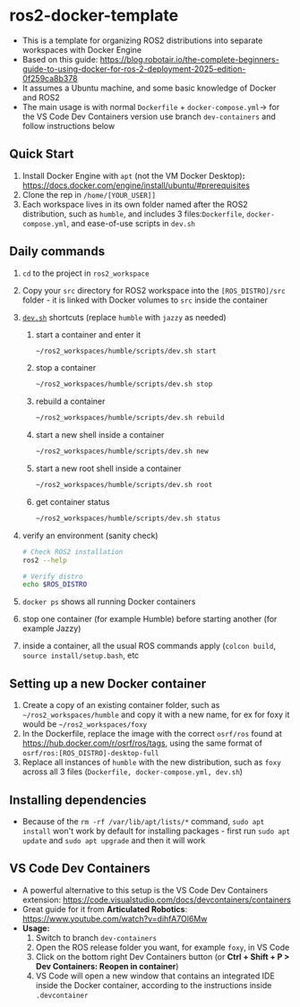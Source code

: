 # ros2-docker-template
- This is a template for organizing ROS2 distributions into separate workspaces with Docker Engine
- Based on this guide: https://blog.robotair.io/the-complete-beginners-guide-to-using-docker-for-ros-2-deployment-2025-edition-0f259ca8b378
- It assumes a Ubuntu machine, and some basic knowledge of Docker and ROS2
- The main usage is with normal `Dockerfile` + `docker-compose.yml`-> for the VS Code Dev Containers version use branch `dev-containers` and follow instructions below

## Quick Start
1. Install Docker Engine with `apt` (not the VM Docker Desktop)**:** https://docs.docker.com/engine/install/ubuntu/#prerequisites
2. Clone the rep in `/home/[YOUR_USER]]` 
3. Each workspace lives in its own folder named after the ROS2 distribution, such as `humble`, and includes 3 files:`Dockerfile`, `docker-compose.yml`, and ease-of-use scripts in `dev.sh`

## Daily commands
1. `cd` to the project in `ros2_workspace`
2. Copy your `src` directory for ROS2 workspace into the `[ROS_DISTRO]/src` folder - it is linked with Docker volumes to `src` inside the container
3. [`dev.sh`](http://dev.sh) shortcuts (replace `humble` with `jazzy` as needed)
    1. start a container and enter it
        
        ```bash
        ~/ros2_workspaces/humble/scripts/dev.sh start
        ```
        
    2. stop a container
        
        ```bash
        ~/ros2_workspaces/humble/scripts/dev.sh stop
        ```
        
    3. rebuild a container 
        
        ```bash
        ~/ros2_workspaces/humble/scripts/dev.sh rebuild
        ```

    4. start a new shell inside a container
        
        ```bash
        ~/ros2_workspaces/humble/scripts/dev.sh new
        ```

    5. start a new root shell inside a container
        
        ```bash
        ~/ros2_workspaces/humble/scripts/dev.sh root
        ```

    6. get container status
        
        ```bash
        ~/ros2_workspaces/humble/scripts/dev.sh status
        ```
        
3. verify an environment (sanity check)
    
    ```bash
    # Check ROS2 installation
    ros2 --help
    
    # Verify distro
    echo $ROS_DISTRO
    ```
    
4. `docker ps` shows all running Docker containers
5. stop one container (for example Humble) before starting another (for example Jazzy)
    
6. inside a container, all the usual ROS commands apply (`colcon build`, `source install/setup.bash`, etc

## Setting up a new Docker container
1. Create a copy of an existing container folder, such as `~/ros2_workspaces/humble` and copy it with a new name, for ex for foxy it would be `~/ros2_workspaces/foxy`
2. In the Dockerfile, replace the image with the correct `osrf/ros` found at https://hub.docker.com/r/osrf/ros/tags, using the same format of `osrf/ros:[ROS_DISTRO]-desktop-full`
3. Replace all instances of `humble` with the new distribution, such as `foxy` across all 3 files (`Dockerfile, docker-compose.yml, dev.sh`)

## Installing dependencies 
- Because of the `rm -rf /var/lib/apt/lists/*` command, `sudo apt install` won't work by default for installing packages - first run `sudo apt update` and `sudo apt upgrade` and then it will work 

## VS Code Dev Containers
- A powerful alternative to this setup is the VS Code Dev Containers extension: https://code.visualstudio.com/docs/devcontainers/containers
- Great guide for it from **Articulated Robotics**: https://www.youtube.com/watch?v=dihfA7Ol6Mw
- **Usage:**
    1. Switch to branch `dev-containers`
    2. Open the ROS release folder you want, for example `foxy`, in VS Code
    3. Click on the bottom right Dev Containers button (or **Ctrl + Shift + P > Dev Containers: Reopen in container**)
    4. VS Code will open a new window that contains an integrated IDE inside the Docker container, according to the instructions inside `.devcontainer`